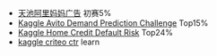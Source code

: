 - [天池阿里妈妈广告](https://github.com/classtag/ijcai18-mama-ads-competition) 初赛5%
- [Kaggle Avito Demand Prediction Challenge](https://www.kaggle.com/c/avito-demand-prediction) Top15%
- [Kaggle Home Credit Default Risk](https://github.com/classtag/open-solution-home-credit) Top24%
- [kaggle criteo ctr](https://github.com/classtag/kaggle_criteo_ctr_challenge) learn

